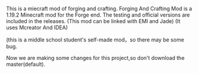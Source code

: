 This is a miecraft mod of forging and crafting.
Forging And Crafting Mod is a 1.19.2 Minecraft mod for the Forge end.
The testing and official versions are included in the releases.
(This mod can be linked with EMI and Jade)
(It uses Mcreator And IDEA)

(this is a middle school student's self-made mod，so there may be some bug.


Now we are making some changes for this project,so don't download the master(default).

